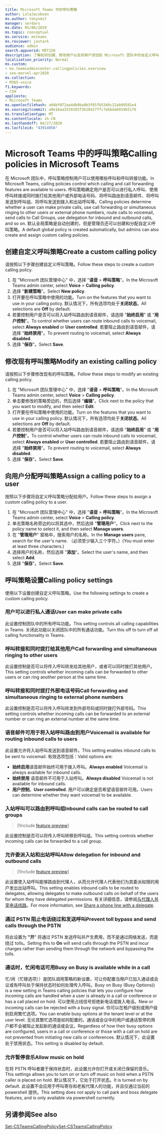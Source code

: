 ```yaml
---
title: Microsoft Teams 中的呼叫策略
author: LolaJacobsen
ms.author: tonysmit
manager: serdars
ms.date: 05/06/2019
ms.topic: conceptual
ms.service: msteams
ms.reviewer: jastark
audience: admin
search.appverid: MET150
description: 了解如何创建、修改用户以及将用户添加到 Microsoft 团队中的自定义呼叫策略以及各种通话策略设置。
localization_priority: Normal
ms.custom:
- ms.teamsadmincenter.callingpolicies.overview
- seo-marvel-apr2020
ms.collection:
- M365-voice
f1.keywords:
- CSH
appliesto:
- Microsoft Teams
ms.openlocfilehash: a94bf072aa4db0ba0b3f65fb5340c22ab09581e4
ms.sourcegitcommit: a9e16aa3539103f3618427ffc7ebbda6919b5176
ms.translationtype: MT
ms.contentlocale: zh-CN
ms.lasthandoff: 04/27/2020
ms.locfileid: "43914056"
---
```

<a name="calling-policies-in-microsoft-teams"></a><span data-ttu-id="a6de8-103">Microsoft Teams 中的呼叫策略</span><span class="sxs-lookup"><span data-stu-id="a6de8-103">Calling policies in Microsoft Teams</span></span>
===================================

<span data-ttu-id="a6de8-104">在 Microsoft 团队中，呼叫策略控制用户可以使用哪些呼叫和呼叫转接功能。</span><span class="sxs-lookup"><span data-stu-id="a6de8-104">In Microsoft Teams, calling policies control which calling and call forwarding features are available to users.</span></span> <span data-ttu-id="a6de8-105">呼叫策略确定用户是否可以进行私人呼叫、使用呼叫转接或同时拨打给其他用户或外部电话号码、将呼叫路由到语音邮件、将呼叫发送到呼叫组、将呼叫发送到拨入和出站呼叫等。</span><span class="sxs-lookup"><span data-stu-id="a6de8-105">Calling policies determine whether a user can make private calls, use call forwarding or  simultaneous ringing to other users or external phone numbers, route calls to voicemail, send calls to Call Groups, use delegation for inbound and outbound calls, and so on.</span></span> <span data-ttu-id="a6de8-106">默认全局策略是自动创建的，但是管理员还可以创建和分配自定义呼叫策略。</span><span class="sxs-lookup"><span data-stu-id="a6de8-106">A default global policy is created automatically, but admins can also create and assign custom calling policies.</span></span>

## <a name="create-a-custom-calling-policy"></a><span data-ttu-id="a6de8-107">创建自定义呼叫策略</span><span class="sxs-lookup"><span data-stu-id="a6de8-107">Create a custom calling policy</span></span>

<span data-ttu-id="a6de8-108">请按照以下步骤创建自定义呼叫策略。</span><span class="sxs-lookup"><span data-stu-id="a6de8-108">Follow these steps to create a custom calling policy.</span></span>

1. <span data-ttu-id="a6de8-109">在 "Microsoft 团队管理中心" 中，选择 "**语音** > **呼叫策略**"。</span><span class="sxs-lookup"><span data-stu-id="a6de8-109">In the Microsoft Teams admin center, select **Voice** > **Calling policy**.</span></span>
2. <span data-ttu-id="a6de8-110">选择 "**新建策略**"。</span><span class="sxs-lookup"><span data-stu-id="a6de8-110">Select **New policy**.</span></span>
3. <span data-ttu-id="a6de8-111">打开要在呼叫策略中使用的功能。</span><span class="sxs-lookup"><span data-stu-id="a6de8-111">Turn on the features that you want to use in your calling policy.</span></span> <span data-ttu-id="a6de8-112">默认情况下，所有选项均处于**关闭状态**。</span><span class="sxs-lookup"><span data-stu-id="a6de8-112">All selections are **Off** by default.</span></span>
4. <span data-ttu-id="a6de8-113">若要控制用户是否可以将入站呼叫路由到语音邮件，请选择 "**始终启用**" 或 "**用户控制**"。</span><span class="sxs-lookup"><span data-stu-id="a6de8-113">To control whether users can route inbound calls to voicemail, select **Always enabled** or **User controlled**.</span></span> <span data-ttu-id="a6de8-114">若要阻止路由到语音邮件，请选择 "**始终禁用**"。</span><span class="sxs-lookup"><span data-stu-id="a6de8-114">To prevent routing to voicemail, select **Always disabled**.</span></span>
5. <span data-ttu-id="a6de8-115">选择 "**保存**"。</span><span class="sxs-lookup"><span data-stu-id="a6de8-115">Select **Save**.</span></span>

## <a name="modify-an-existing-calling-policy"></a><span data-ttu-id="a6de8-116">修改现有呼叫策略</span><span class="sxs-lookup"><span data-stu-id="a6de8-116">Modify an existing calling policy</span></span>

<span data-ttu-id="a6de8-117">请按照以下步骤修改现有的呼叫策略。</span><span class="sxs-lookup"><span data-stu-id="a6de8-117">Follow these steps to modify an existing calling policy.</span></span>

1. <span data-ttu-id="a6de8-118">在 "Microsoft 团队管理中心" 中，选择 "**语音** > **呼叫策略**"。</span><span class="sxs-lookup"><span data-stu-id="a6de8-118">In the Microsoft Teams admin center, select **Voice** > **Calling policy**.</span></span>
2. <span data-ttu-id="a6de8-119">单击要修改的策略旁边的，然后选择 "**编辑**"。</span><span class="sxs-lookup"><span data-stu-id="a6de8-119">Click next to the policy that you want to modify, and then select **Edit**.</span></span>
3. <span data-ttu-id="a6de8-120">打开要在呼叫策略中使用的功能。</span><span class="sxs-lookup"><span data-stu-id="a6de8-120">Turn on the features that you want to use in your calling policy.</span></span> <span data-ttu-id="a6de8-121">默认情况下，所有选项均处于**关闭状态**。</span><span class="sxs-lookup"><span data-stu-id="a6de8-121">All selections are **Off** by default.</span></span>
4. <span data-ttu-id="a6de8-122">若要控制用户是否可以将入站呼叫路由到语音邮件，请选择 "**始终启用**" 或 "**用户控制**"。</span><span class="sxs-lookup"><span data-stu-id="a6de8-122">To control whether users can route inbound calls to voicemail, select **Always enabled** or **User controlled**.</span></span> <span data-ttu-id="a6de8-123">若要阻止路由到语音邮件，请选择 "**始终禁用**"。</span><span class="sxs-lookup"><span data-stu-id="a6de8-123">To prevent routing to voicemail, select **Always disabled**.</span></span>
5. <span data-ttu-id="a6de8-124">选择 "**保存**"。</span><span class="sxs-lookup"><span data-stu-id="a6de8-124">Select **Save**.</span></span>

## <a name="assign-a-calling-policy-to-a-user"></a><span data-ttu-id="a6de8-125">向用户分配呼叫策略</span><span class="sxs-lookup"><span data-stu-id="a6de8-125">Assign a calling policy to a user</span></span>

<span data-ttu-id="a6de8-126">按照以下步骤将自定义呼叫策略分配给用户。</span><span class="sxs-lookup"><span data-stu-id="a6de8-126">Follow these steps to assign a custom calling policy to a user.</span></span>

1. <span data-ttu-id="a6de8-127">在 "Microsoft 团队管理中心" 中，选择 "**语音** > **呼叫策略**"。</span><span class="sxs-lookup"><span data-stu-id="a6de8-127">In the Microsoft Teams admin center, select **Voice** > **Calling policy**.</span></span>
2. <span data-ttu-id="a6de8-128">单击策略名称旁边的以将其选中，然后选择 "**管理用户**"。</span><span class="sxs-lookup"><span data-stu-id="a6de8-128">Click next to the policy name to select it, and then select **Manage users**.</span></span>
3. <span data-ttu-id="a6de8-129">在 "**管理用户**" 窗格中，搜索用户的名称。</span><span class="sxs-lookup"><span data-stu-id="a6de8-129">In the **Manage users** pane, search for the user's name.</span></span> <span data-ttu-id="a6de8-130">（必须至少输入三个字符。）</span><span class="sxs-lookup"><span data-stu-id="a6de8-130">(You must enter at least three characters.)</span></span>
4. <span data-ttu-id="a6de8-131">选择用户的名称，然后选择 "**添加**"。</span><span class="sxs-lookup"><span data-stu-id="a6de8-131">Select the user's name, and then select **Add**.</span></span>
5. <span data-ttu-id="a6de8-132">选择 "**保存**"。</span><span class="sxs-lookup"><span data-stu-id="a6de8-132">Select **Save**.</span></span>

## <a name="calling-policy-settings"></a><span data-ttu-id="a6de8-133">呼叫策略设置</span><span class="sxs-lookup"><span data-stu-id="a6de8-133">Calling policy settings</span></span>

<span data-ttu-id="a6de8-134">使用以下设置创建自定义呼叫策略。</span><span class="sxs-lookup"><span data-stu-id="a6de8-134">Use the following settings to create a custom calling policy.</span></span>

### <a name="user-can-make-private-calls"></a><span data-ttu-id="a6de8-135">用户可以进行私人通话</span><span class="sxs-lookup"><span data-stu-id="a6de8-135">User can make private calls</span></span>

<span data-ttu-id="a6de8-136">此设置控制团队中的所有呼叫功能。</span><span class="sxs-lookup"><span data-stu-id="a6de8-136">This setting controls all calling capabilities in Teams.</span></span> <span data-ttu-id="a6de8-137">关闭此功能以关闭团队中的所有通话功能。</span><span class="sxs-lookup"><span data-stu-id="a6de8-137">Turn this off to turn off all calling functionality in Teams.</span></span>

### <a name="call-forwarding-and-simultaneous-ringing-to-other-users"></a><span data-ttu-id="a6de8-138">呼叫转接和同时拨打给其他用户</span><span class="sxs-lookup"><span data-stu-id="a6de8-138">Call forwarding and simultaneous ringing to other users</span></span>

<span data-ttu-id="a6de8-139">此设置控制是否可以将传入呼叫转发给其他用户，或者可以同时拨打其他用户。</span><span class="sxs-lookup"><span data-stu-id="a6de8-139">This setting controls whether incoming calls can be forwarded to other users or can ring another person at the same time.</span></span> 

### <a name="call-forwarding-and-simultaneous-ringing-to-external-phone-numbers"></a><span data-ttu-id="a6de8-140">呼叫转接和同时拨打外部电话号码</span><span class="sxs-lookup"><span data-stu-id="a6de8-140">Call forwarding and simultaneous ringing to external phone numbers</span></span>

<span data-ttu-id="a6de8-141">此设置控制是否可以将传入呼叫转发到外部号码或同时拨打外部号码。</span><span class="sxs-lookup"><span data-stu-id="a6de8-141">This setting controls whether incoming calls can be forwarded to an external number or can ring an external number at the same time.</span></span>

### <a name="voicemail-is-available-for-routing-inbound-calls-to-users"></a><span data-ttu-id="a6de8-142">语音邮件可用于将入站呼叫路由到用户</span><span class="sxs-lookup"><span data-stu-id="a6de8-142">Voicemail is available for routing inbound calls to users</span></span>

<span data-ttu-id="a6de8-143">此设置允许将入站呼叫发送到语音邮件。</span><span class="sxs-lookup"><span data-stu-id="a6de8-143">This setting enables inbound calls to be sent to voicemail.</span></span> <span data-ttu-id="a6de8-144">有效选项包括：</span><span class="sxs-lookup"><span data-stu-id="a6de8-144">Valid options are:</span></span>

   - <span data-ttu-id="a6de8-145">**始终启用**语音邮件始终可用于拨入呼叫。</span><span class="sxs-lookup"><span data-stu-id="a6de8-145">**Always enabled** Voicemail is always available for inbound calls.</span></span> 
   - <span data-ttu-id="a6de8-146">**始终禁用** 语音邮件不可用于入站呼叫。</span><span class="sxs-lookup"><span data-stu-id="a6de8-146">**Always disabled**  Voicemail is not available for inbound calls.</span></span> 
   - <span data-ttu-id="a6de8-147">**用户控制**。</span><span class="sxs-lookup"><span data-stu-id="a6de8-147">**User controlled**.</span></span> <span data-ttu-id="a6de8-148">用户可以确定是否希望语音邮件可用。</span><span class="sxs-lookup"><span data-stu-id="a6de8-148">Users can determine whether they want voicemail to be available.</span></span>

### <a name="inbound-calls-can-be-routed-to-call-groups"></a><span data-ttu-id="a6de8-149">入站呼叫可以路由到呼叫组</span><span class="sxs-lookup"><span data-stu-id="a6de8-149">Inbound calls can be routed to call groups</span></span> 

> [!Include [feature preview](includes/preview-feature.md)]

<span data-ttu-id="a6de8-150">此设置控制是否可以将传入呼叫转移到呼叫组。</span><span class="sxs-lookup"><span data-stu-id="a6de8-150">This setting controls whether incoming calls can be forwarded to a call group.</span></span>

### <a name="allow-delegation-for-inbound-and-outbound-calls"></a><span data-ttu-id="a6de8-151">允许委派入站和出站呼叫</span><span class="sxs-lookup"><span data-stu-id="a6de8-151">Allow delegation for inbound and outbound calls</span></span>

> [!Include [feature preview](includes/preview-feature.md)]

<span data-ttu-id="a6de8-152">此设置使入站呼叫能够路由到代理人，从而允许代理人代表他们为其委派权限的用户发出出站呼叫。</span><span class="sxs-lookup"><span data-stu-id="a6de8-152">This setting enables inbound calls to be routed to delegates, allowing delegates to make outbound calls on behalf of the users for whom they have delegated permissions.</span></span> <span data-ttu-id="a6de8-153">有关详细信息，请参阅[与代理人共享电话线路](https://support.office.com/article/share-a-phone-line-with-a-delegate-16307929-a51f-43fc-8323-3b1bf115e5a8)。</span><span class="sxs-lookup"><span data-stu-id="a6de8-153">For more information, see [Share a phone line with a delegate](https://support.office.com/article/share-a-phone-line-with-a-delegate-16307929-a51f-43fc-8323-3b1bf115e5a8).</span></span>


### <a name="prevent-toll-bypass-and-send-calls-through-the-pstn"></a><span data-ttu-id="a6de8-154">通过 PSTN 阻止电话绕过和发送呼叫</span><span class="sxs-lookup"><span data-stu-id="a6de8-154">Prevent toll bypass and send calls through the PSTN</span></span> 

<span data-ttu-id="a6de8-155">将此设置为 **"开**" 将通过 PSTN 发送呼叫并产生费用，而不是通过网络发送，而是绕过 tolls。</span><span class="sxs-lookup"><span data-stu-id="a6de8-155">Setting this to **On** will send calls through the PSTN and incur charges rather than sending them through the network and bypassing the tolls.</span></span>

### <a name="busy-on-busy-is-available-while-in-a-call"></a><span data-ttu-id="a6de8-156">通话时，忙闲电话可用</span><span class="sxs-lookup"><span data-stu-id="a6de8-156">Busy on Busy is available while in a call</span></span>

<span data-ttu-id="a6de8-157">忙/闲（忙碌选项））是团队调用策略的新设置，可让你配置当用户已加入通话或会议或有呼叫处于保持状态时如何处理传入呼叫。</span><span class="sxs-lookup"><span data-stu-id="a6de8-157">Busy on Busy (Busy Options)) is a new setting in Teams calling policies that lets you configure how incoming calls are handled when a user is already in a call or conference or has a call placed on hold.</span></span> <span data-ttu-id="a6de8-158">可以使用占线信号拒绝新电话或拨入电话。</span><span class="sxs-lookup"><span data-stu-id="a6de8-158">New or incoming calls can be rejected with a busy signal.</span></span> <span data-ttu-id="a6de8-159">你可以在租户级别或用户级别启用繁忙选项。</span><span class="sxs-lookup"><span data-stu-id="a6de8-159">You can enable busy options at the tenant level or at the user level.</span></span> <span data-ttu-id="a6de8-160">无论其繁忙选项是如何配置的，通话或会议中的用户或通话暂停的用户都不会被阻止发起新的通话或会议。</span><span class="sxs-lookup"><span data-stu-id="a6de8-160">Regardless of how their busy options are configured, users in a call or conference or those with a call on hold are not prevented from initiating new calls or conferences.</span></span> <span data-ttu-id="a6de8-161">默认情况下，此设置处于禁用状态。</span><span class="sxs-lookup"><span data-stu-id="a6de8-161">This setting is disabled by default.</span></span>

### <a name="allow-music-on-hold"></a><span data-ttu-id="a6de8-162">允许暂停音乐</span><span class="sxs-lookup"><span data-stu-id="a6de8-162">Allow music on hold</span></span>

<span data-ttu-id="a6de8-163">在将 PSTN 呼叫者置于保持状态时，此设置允许你打开或关闭已保留的音乐。</span><span class="sxs-lookup"><span data-stu-id="a6de8-163">This settings allows you to turn on or turn off music on hold when a PSTN caller is placed on hold.</span></span> <span data-ttu-id="a6de8-164">默认情况下，它处于打开状态。</span><span class="sxs-lookup"><span data-stu-id="a6de8-164">It is turned on by default.</span></span> <span data-ttu-id="a6de8-165">此设置不会应用于呼叫寄存和老板代理人的功能，并且仅通过当前的 powershell 提供。</span><span class="sxs-lookup"><span data-stu-id="a6de8-165">This setting does not apply to call park and boss delegate features, and is only available via powershell currently.</span></span> 

## <a name="see-also"></a><span data-ttu-id="a6de8-166">另请参阅</span><span class="sxs-lookup"><span data-stu-id="a6de8-166">See also</span></span>

[<span data-ttu-id="a6de8-167">Set-CSTeamsCallingPolicy</span><span class="sxs-lookup"><span data-stu-id="a6de8-167">Set-CSTeamsCallingPolicy</span></span>](https://docs.microsoft.com/powershell/module/skype/set-csteamscallingpolicy?view=skype-ps)
